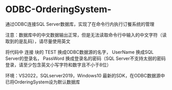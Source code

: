 # ODBC-OrderingSystem-
通过ODBC连接SQL Server数据库，实现了在命令行内执行订餐系统的管理

注意：数据库中的中文数据输出正常，但是无法读取命令行中输入的中文字符（读取到的是乱码），请尽量使用英文

将代码中 连接 块的 TEST 换成ODBC数据源的名字，
UserName 换成SQL Server的登录名，
PassWord 换成登录名的密码（SQL Server不支持太弱的密码登录，请至少包含英文小写字符和数字且不小于8位）

环境：VS2022，SQLserver2019，Windows10 最新的SDK，在ODBC数据源中已将OrderingSystem设为默认数据库
